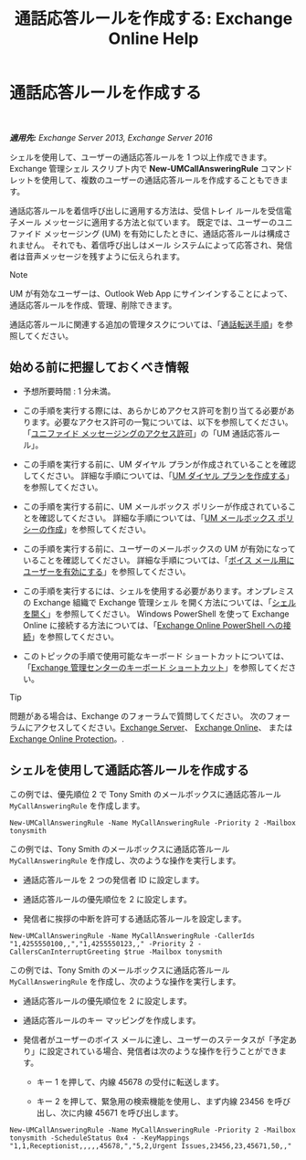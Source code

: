 ﻿---
title: '通話応答ルールを作成する: Exchange Online Help'
TOCTitle: 通話応答ルールを作成する
ms:assetid: 0976f8f2-3449-44f1-b0d1-20c91622e827
ms:mtpsurl: https://technet.microsoft.com/ja-jp/library/JJ898495(v=EXCHG.150)
ms:contentKeyID: 51407499
ms.date: 05/22/2018
mtps_version: v=EXCHG.150
ms.translationtype: HT
---

# 通話応答ルールを作成する

 

_**適用先:** Exchange Server 2013, Exchange Server 2016_

シェルを使用して、ユーザーの通話応答ルールを 1 つ以上作成できます。 Exchange 管理シェル スクリプト内で **New-UMCallAnsweringRule** コマンドレットを使用して、複数のユーザーの通話応答ルールを作成することもできます。

通話応答ルールを着信呼び出しに適用する方法は、受信トレイ ルールを受信電子メール メッセージに適用する方法と似ています。 既定では、ユーザーのユニファイド メッセージング (UM) を有効にしたときに、通話応答ルールは構成されません。 それでも、着信呼び出しはメール システムによって応答され、発信者は音声メッセージを残すように伝えられます。


> [!NOTE]
> UM が有効なユーザーは、Outlook Web App にサインインすることによって、通話応答ルールを作成、管理、削除できます。



通話応答ルールに関連する追加の管理タスクについては、「[通話転送手順](https://docs.microsoft.com/ja-jp/exchange/voice-mail-unified-messaging/set-up-client-voice-mail-features/forwarding-calls-procedures)」を参照してください。

## 始める前に把握しておくべき情報

  - 予想所要時間 : 1 分未満。

  - この手順を実行する際には、あらかじめアクセス許可を割り当てる必要があります。必要なアクセス許可の一覧については、以下を参照してください。「[ユニファイド メッセージングのアクセス許可](unified-messaging-permissions-exchange-2013-help.md)」の「UM 通話応答ルール」。

  - この手順を実行する前に、UM ダイヤル プランが作成されていることを確認してください。 詳細な手順については、「[UM ダイヤル プランを作成する](https://docs.microsoft.com/ja-jp/exchange/voice-mail-unified-messaging/connect-voice-mail-system/create-um-dial-plan)」を参照してください。

  - この手順を実行する前に、UM メールボックス ポリシーが作成されていることを確認してください。 詳細な手順については、「[UM メールボックス ポリシーの作成](https://docs.microsoft.com/ja-jp/exchange/voice-mail-unified-messaging/set-up-voice-mail/create-um-mailbox-policy)」を参照してください。

  - この手順を実行する前に、ユーザーのメールボックスの UM が有効になっていることを確認してください。 詳細な手順については、「[ボイス メール用にユーザーを有効にする](https://docs.microsoft.com/ja-jp/exchange/voice-mail-unified-messaging/set-up-voice-mail/enable-a-user-for-voice-mail)」を参照してください。

  - この手順を実行するには、シェルを使用する必要があります。オンプレミスの Exchange 組織で Exchange 管理シェル を開く方法については、「[シェルを開く](https://technet.microsoft.com/ja-jp/library/dd638134\(v=exchg.150\))」を参照してください。 Windows PowerShell を使って Exchange Online に接続する方法については、「[Exchange Online PowerShell への接続](https://go.microsoft.com/fwlink/p/?linkid=396554)」を参照してください。

  - このトピックの手順で使用可能なキーボード ショートカットについては、「[Exchange 管理センターのキーボード ショートカット](keyboard-shortcuts-in-the-exchange-admin-center-exchange-online-protection-help.md)」を参照してください。


> [!TIP]
> 問題がある場合は、Exchange のフォーラムで質問してください。 次のフォーラムにアクセスしてください。<A href="https://go.microsoft.com/fwlink/p/?linkid=60612">Exchange Server</A>、 <A href="https://go.microsoft.com/fwlink/p/?linkid=267542">Exchange Online</A>、 または <A href="https://go.microsoft.com/fwlink/p/?linkid=285351">Exchange Online Protection</A>。.



## シェルを使用して通話応答ルールを作成する

この例では、優先順位 2 で Tony Smith のメールボックスに通話応答ルール `MyCallAnsweringRule` を作成します。

    New-UMCallAnsweringRule -Name MyCallAnsweringRule -Priority 2 -Mailbox tonysmith

この例では、Tony Smith のメールボックスに通話応答ルール `MyCallAnsweringRule` を作成し、次のような操作を実行します。

  - 通話応答ルールを 2 つの発信者 ID に設定します。

  - 通話応答ルールの優先順位を 2 に設定します。

  - 発信者に挨拶の中断を許可する通話応答ルールを設定します。

<!-- end list -->

    New-UMCallAnsweringRule -Name MyCallAnsweringRule -CallerIds "1,4255550100,,","1,4255550123,," -Priority 2 -CallersCanInterruptGreeting $true -Mailbox tonysmith

この例では、Tony Smith のメールボックスに通話応答ルール `MyCallAnsweringRule` を作成し、次のような操作を実行します。

  -  通話応答ルールの優先順位を 2 に設定します。

  -  通話応答ルールのキー マッピングを作成します。

  -  発信者がユーザーのボイス メールに達し、ユーザーのステータスが「予定あり」に設定されている場合、発信者は次のような操作を行うことができます。
    
      - キー 1 を押して、内線 45678 の受付に転送します。
    
      - キー 2 を押して、緊急用の検索機能を使用し、まず内線 23456 を呼び出し、次に内線 45671 を呼び出します。

<!-- end list -->

    New-UMCallAnsweringRule -Name MyCallAnsweringRule -Priority 2 -Mailbox tonysmith -ScheduleStatus 0x4 - -KeyMappings "1,1,Receptionist,,,,,45678,","5,2,Urgent Issues,23456,23,45671,50,,"

